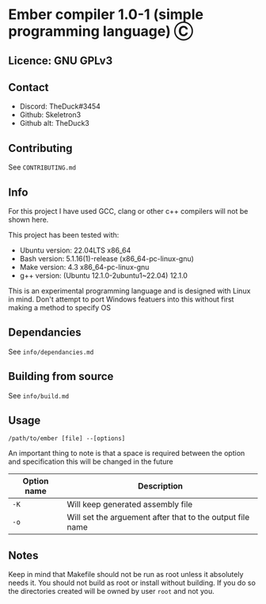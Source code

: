 # Ember compiler 1.0-1 (simple programming language) Ⓒ

## Licence: GNU GPLv3

## Contact

* Discord:  TheDuck#3454
* Github:  Skeletron3
* Github alt: TheDuck3

## Contributing

See `CONTRIBUTING.md`

## Info

For this project I have used GCC, clang or other c++ compilers will not be shown here.

This project has been tested with:

* Ubuntu version: 22.04LTS x86_64
* Bash version: 5.1.16(1)-release (x86_64-pc-linux-gnu)
* Make version: 4.3 x86_64-pc-linux-gnu
* g++ version: (Ubuntu 12.1.0-2ubuntu1~22.04) 12.1.0

This is an experimental programming language and is designed with Linux in mind. Don't attempt to port Windows featuers into this without first making a method to specify OS

## Dependancies

See `info/dependancies.md`

## Building from source

See `info/build.md`

## Usage

`/path/to/ember [file] --[options]`

An important thing to note is that a space is required between the option and specification this will be changed in the future

| Option name | Description |
| --- | ----------- |
| `-K` | Will keep generated assembly file |
| `-o` | Will set the arguement after that to the output file name |

## Notes

Keep in mind that Makefile should not be run as root unless it absolutely needs it. You should not build as root or install without building. If you do so the directories created will be owned by user `root` and not you.
